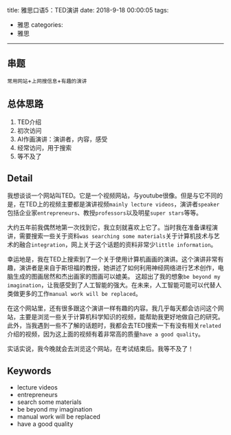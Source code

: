 ﻿title: 雅思口语5：TED演讲
date: 2018-9-18  00:00:05
tags: 
- 雅思
categories: 
- 雅思

---
## 串题
`常用网站`+`上网搜信息`+`有趣的演讲`

## 总体思路

 1. TED介绍
 2. 初次访问
 3. AI作画演讲：演讲者，内容，感受
 4. 经常访问，用于搜索
 5. 等不及了

## Detail

我想谈谈一个网站叫TED。它是一个视频网站，与youtube很像。但是与它不同的是，在TED上的视频主要都是演讲视频`mainly lecture videos`，演讲者`speaker`包括企业家`entrepreneurs`、教授`professors`以及明星`super stars`等等。

大约五年前我偶然地第一次找到它，我立刻就喜欢上它了。当时我在准备课程演讲，需要搜索一些关于资料`was searching some materials`关于计算机技术与艺术的融合`integration`，网上关于这个话题的资料非常少`little information`。

幸运地是，我在TED上搜索到了一个关于使用计算机画画的演讲。这个演讲非常有趣，演讲者是来自于斯坦福的教授，她讲述了如何利用神经网络进行艺术创作，电脑生成的图画居然和杰出画家的图画可以媲美。
这超出了我的想象`be beyond my imagination`，让我感受到了人工智能的强大。在未来，人工智能可能可以代替人类做更多的工作`manual work will be replaced`。

在这个网站里，还有很多跟这个演讲一样有趣的内容。我几乎每天都会访问这个网站，主要是浏览一些关于计算机科学知识的视频，能帮助我更好地做自己的研究。此外，当我遇到一些不了解的话题时，我都会去TED搜索一下有没有相关`related`介绍的视频，因为这上面的视频有着非常高的质量`have a good quality`。

实话实说，我今晚就会去浏览这个网站，在考试结束后。我等不及了！


## Keywords

 - lecture videos
 - entrepreneurs
 - search some materials
 - be beyond my imagination
 - manual work will be replaced
 - have a good quality